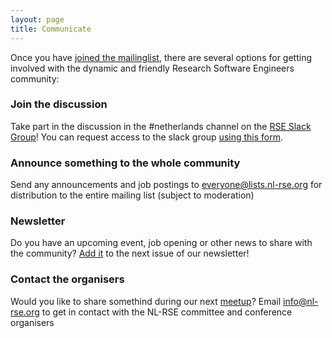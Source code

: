 ```yaml
---
layout: page
title: Communicate
---
```


Once you have [joined the mailinglist](https://lists.nl-rse.org/mailman/listinfo/everyone), there are several options for getting involved with the dynamic and friendly
Research Software Engineers community:

### Join the discussion

Take part in the discussion in the #netherlands channel on the [RSE Slack Group](https://ukrse.slack.com)! You can request access to the slack group
[using this form](https://docs.google.com/forms/d/e/1FAIpQLSc9LqOWGwA1xDvSgy81eimcb9s0cNBFso0zv0_HoZz16G1M5w/viewform?c=0&w=1).

### Announce something to the whole community

Send any announcements and job postings to everyone@lists.nl-rse.org for distribution to the entire mailing list (subject to moderation)

### Newsletter
Do you have an upcoming event, job opening or other news to share with the community? [Add it](https://forms.gle/D19m9eLnXkPNK2Tt5) to the next issue of our newsletter!


### Contact the organisers

Would you like to share somethind during our next [meetup](/pages/meetups.html)? Email info@nl-rse.org to get in contact with the NL-RSE committee and conference organisers
